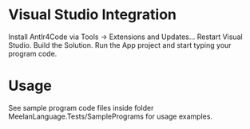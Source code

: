 # Visual Studio Integration
Install Antlr4Code via Tools -> Extensions and Updates...
Restart Visual Studio.
Build the Solution.
Run the App project and start typing your program code.

# Usage
See sample program code files inside folder MeelanLanguage.Tests/SamplePrograms for usage examples.